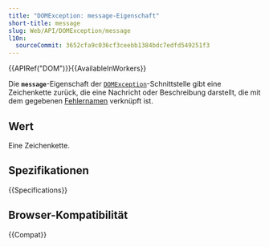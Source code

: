 ```yaml
---
title: "DOMException: message-Eigenschaft"
short-title: message
slug: Web/API/DOMException/message
l10n:
  sourceCommit: 3652cfa9c036cf3ceebb1384bdc7edfd549251f3
---
```


{{APIRef("DOM")}}{{AvailableInWorkers}}

Die **`message`**-Eigenschaft der [`DOMException`](/de/docs/Web/API/DOMException)-Schnittstelle gibt eine Zeichenkette zurück, die eine Nachricht oder Beschreibung darstellt, die mit dem gegebenen [Fehlernamen](/de/docs/Web/API/DOMException#error_names) verknüpft ist.

## Wert

Eine Zeichenkette.

## Spezifikationen

{{Specifications}}

## Browser-Kompatibilität

{{Compat}}
